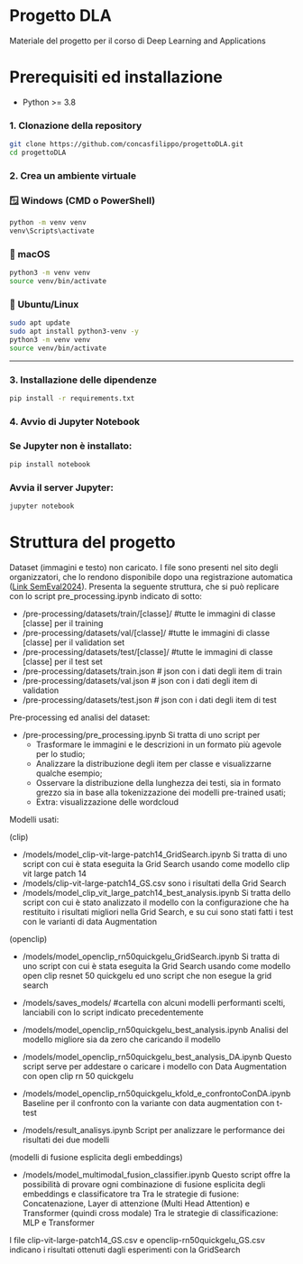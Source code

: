 # Progetto DLA
Materiale del progetto per il corso di Deep Learning and Applications

# Prerequisiti ed installazione
- Python >= 3.8

### 1. Clonazione della repository

```bash
git clone https://github.com/concasfilippo/progettoDLA.git
cd progettoDLA
```



### 2. Crea un ambiente virtuale

### 🪟 Windows (CMD o PowerShell)

```bash
python -m venv venv
venv\Scripts\activate
```

### 🍎 macOS

```bash
python3 -m venv venv
source venv/bin/activate
```

### 🐧 Ubuntu/Linux

```bash
sudo apt update
sudo apt install python3-venv -y
python3 -m venv venv
source venv/bin/activate
```

---

### 3. Installazione delle dipendenze

```bash
pip install -r requirements.txt
```



### 4. Avvio di Jupyter Notebook

### Se Jupyter non è installato:

```bash
pip install notebook
```

### Avvia il server Jupyter:

```bash
jupyter notebook
```


# Struttura del progetto

Dataset (immagini e testo) non caricato. I file sono presenti nel sito degli organizzatori, che lo rendono disponibile dopo una registrazione automatica ([Link SemEval2024](https://propaganda.math.unipd.it/semeval2024task4/)). Presenta la seguente struttura, che si può replicare con lo script pre_processing.ipynb indicato di sotto:
- /pre-processing/datasets/train/[classe]/ #tutte le immagini di classe [classe] per il training
- /pre-processing/datasets/val/[classe]/ #tutte le immagini di classe [classe] per il validation set
- /pre-processing/datasets/test/[classe]/ #tutte le immagini di classe [classe] per il test set
- /pre-processing/datasets/train.json  # json con i dati degli item di train
- /pre-processing/datasets/val.json   # json con i dati degli item di validation
- /pre-processing/datasets/test.json   # json con i dati degli item di test

Pre-processing ed analisi del dataset:
- /pre-processing/pre_processing.ipynb 
    Si tratta di uno script per 
    - Trasformare le immagini e le descrizioni in un formato più agevole per lo studio;
    - Analizzare la distribuzione degli item per classe e visualizzarne qualche esempio;
    - Osservare la distribuzione della lunghezza dei testi, sia in formato grezzo sia in base alla tokenizzazione dei modelli pre-trained usati;
    - Extra: visualizzazione delle wordcloud

Modelli usati:

(clip)
- /models/model_clip-vit-large-patch14_GridSearch.ipynb
    Si tratta di uno script con cui è stata eseguita la Grid Search usando come modello clip vit large patch 14
- /models/clip-vit-large-patch14_GS.csv sono i risultati della Grid Search
- /models/model_clip_vit_large_patch14_best_analysis.ipynb
    Si tratta dello script con cui è stato analizzato il modello con la configurazione che ha restituito i risultati migliori nella Grid Search, e su cui sono stati fatti i test con le varianti di data Augmentation

(openclip)
- /models/model_openclip_rn50quickgelu_GridSearch.ipynb
    Si tratta di uno script con cui è stata eseguita la Grid Search usando come modello open clip resnet 50 quickgelu ed uno script che non esegue la grid search

- /models/saves_models/ #cartella con alcuni modelli performanti scelti, lanciabili con lo script indicato precedentemente

- /models/model_openclip_rn50quickgelu_best_analysis.ipynb
    Analisi del modello migliore sia da zero che caricando il modello

- /models/model_openclip_rn50quickgelu_best_analysis_DA.ipynb
    Questo script serve per addestare o caricare i modello con Data Augmentation con open clip rn 50 quickgelu

- /models/model_openclip_rn50quickgelu_kfold_e_confrontoConDA.ipynb
    Baseline per il confronto con la variante con data augmentation con t-test

- /models/result_analisys.ipynb 
    Script per analizzare le performance dei risultati dei due modelli

(modelli di fusione esplicita degli embeddings)
- /models/model_multimodal_fusion_classifier.ipynb
    Questo script offre la possibilità di provare ogni combinazione di fusione esplicita degli embeddings e classificatore tra
        Tra le strategie di fusione: Concatenazione, Layer di attenzione (Multi Head Attention) e Transformer (quindi cross modale)
        Tra le strategie di classificazione: MLP e Transformer


I file clip-vit-large-patch14_GS.csv e openclip-rn50quickgelu_GS.csv indicano i risultati ottenuti dagli esperimenti con la GridSearch





